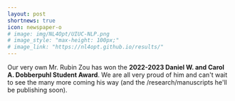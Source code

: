```yaml
---
layout: post
shortnews: true
icon: newspaper-o
# image: img/NL4Opt/UIUC-NLP.png
# image_style: "max-height: 100px;"
# image_link: "https://nl4opt.github.io/results/"
---
```


Our very own Mr. Rubin Zou has won the **2022-2023 Daniel W. and Carol A. Dobberpuhl Student Award**. We are all very proud of him and can't wait to see the many more coming his way (and the /research/manuscripts he'll be publishing soon).
